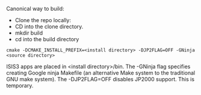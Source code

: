 Canonical way to build:

* Clone the repo locally:  <repo directory>
* CD into the clone directory.
* mkdir build
* cd into the build directory
```
cmake -DCMAKE_INSTALL_PREFIX=<install directory> -DJP2FLAG=OFF -GNinja <source directory>
```
ISIS3 apps are placed in \<install directory\>/bin.  The -GNinja flag specifies creating Google ninja
Makefile (an alternative Make system to the traditional GNU make system).  The -DJP2FLAG=OFF disables
JP2000 support.  This is temporary.
